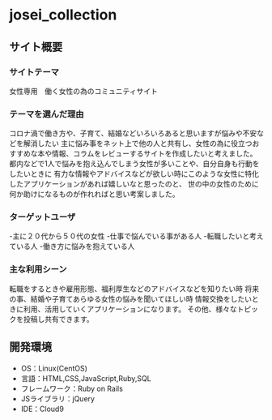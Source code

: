 # josei_collection

## サイト概要
### サイトテーマ

女性専用　働く女性の為のコミュニティサイト

### テーマを選んだ理由
コロナ渦で働き方や、子育て、結婚などいろいろあると思いますが悩みや不安などを解消したい
主に悩み事をネット上で他の人と共有し、女性の為に役立つおすすめな本や情報、コラムをレビューするサイトを作成したいと考えました。
都内などで1人で悩みを抱え込んでしまう女性が多いことや、自分自身も行動をしたいときに
有力な情報やアドバイスなどが欲しい時にこのような女性に特化したアプリケーションがあれば嬉しいなと思ったのと、
世の中の女性のために何か助けになるものが作れればと思い考案しました。

### ターゲットユーザ
-主に２０代から５０代の女性
-仕事で悩んでいる事がある人
-転職したいと考えている人
-働き方に悩みを抱えている人


### 主な利用シーン
転職をするときや雇用形態、福利厚生などのアドバイスなどを知りたい時
将来の事、結婚や子育てあらゆる女性の悩みを聞いてほしい時
情報交換をしたいときに利用、活用していくアプリケーションになります。
その他、様々なトピックを投稿し共有できます。


## 開発環境
- OS：Linux(CentOS)
- 言語：HTML,CSS,JavaScript,Ruby,SQL
- フレームワーク：Ruby on Rails
- JSライブラリ：jQuery
- IDE：Cloud9
